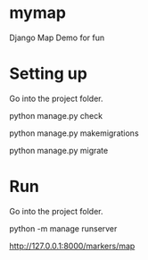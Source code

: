 # mymap
Django Map Demo for fun

# Setting up

Go into the project folder.

python manage.py check

python manage.py makemigrations

python manage.py migrate



# Run

Go into the project folder.

python -m manage runserver

http://127.0.0.1:8000/markers/map


